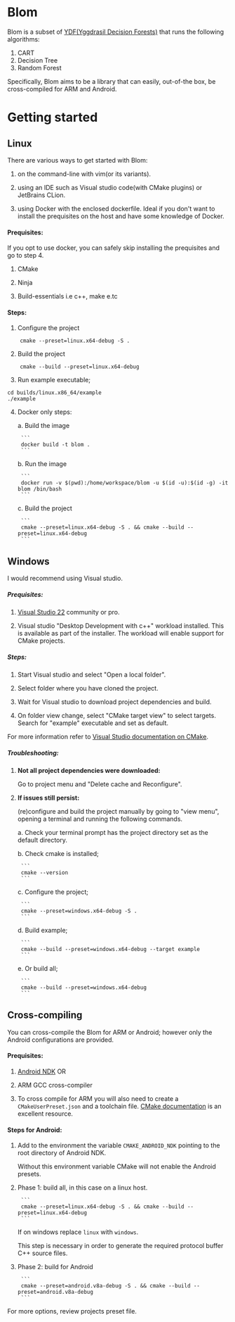 # Blom
Blom is a subset of [YDF(Yggdrasil Decision Forests)](https://github.com/google/yggdrasil-decision-forests) that runs the following algorithms:

1. CART
2. Decision Tree
3. Random Forest

Specifically, Blom aims to be a library that can easily, out-of-the box, be cross-compiled for ARM and Android.

# Getting started

## Linux

There are various ways to get started with Blom: 

1. on the command-line with vim(or its variants).

2. using an IDE such as Visual studio code(with CMake plugins) or JetBrains CLion.

3. using Docker with the enclosed dockerfile. Ideal if you don't want to install the prequisites on the host and have some knowledge of Docker.

#### Prequisites:

If you opt to use docker, you can safely skip installing the prequisites and go to step 4.

1. CMake

2. Ninja

3. Build-essentials i.e c++, make e.tc

#### Steps:

1. Configure the project

```
    cmake --preset=linux.x64-debug -S .
```

2. Build the project

```
    cmake --build --preset=linux.x64-debug
```

3. Run example executable;

```
cd builds/linux.x86_64/example
./example
```

4. Docker only steps:

   a. Build the image

        ```
        docker build -t blom .
        ```

   b. Run the image

        ```
        docker run -v $(pwd):/home/workspace/blom -u $(id -u):$(id -g) -it blom /bin/bash
        ```

   c. Build the project

        ```
        cmake --preset=linux.x64-debug -S . && cmake --build --preset=linux.x64-debug
        ```

## Windows

I would recommend using Visual studio.

##### Prequisites:

1. [Visual Studio 22](https://visualstudio.microsoft.com/downloads/) community or pro.

2. Visual studio "Desktop Development with c++" workload installed. This is available as part of the installer.
   The workload will enable support for CMake projects.

##### Steps:

1. Start Visual studio and select "Open a local folder".

2. Select folder where you have cloned the project.

3. Wait for Visual studio to download project dependencies and build.

4. On folder view change, select "CMake target view" to select targets. Search for "example" executable and set as default.

For more information refer to [Visual Studio documentation on CMake](https://learn.microsoft.com/en-us/cpp/build/cmake-projects-in-visual-studio?view=msvc-170).

##### Troubleshooting:

1. **Not all project dependencies were downloaded:**

   Go to project menu and "Delete cache and Reconfigure".
   
2. **If issues still persist:**
   
   (re)configure and build the project manually by going to "view menu", opening a terminal and running the following commands.

   a. Check your terminal prompt has the project directory set as the default directory.

   b. Check cmake is installed;

        ```
        cmake --version
        ```

   c. Configure the project;

        ```
        cmake --preset=windows.x64-debug -S .
        ```

   d. Build example;

        ```
        cmake --build --preset=windows.x64-debug --target example
        ```

   e. Or build all;

        ```
        cmake --build --preset=windows.x64-debug
        ```

## Cross-compiling

You can cross-compile the Blom for ARM or Android; however only the Android configurations are provided.

#### Prequisites:

1. [Android NDK](https://developer.android.com/ndk) OR

2. ARM GCC cross-compiler

3. To cross compile for ARM you will also need to create a `CMakeUserPreset.json` and a toolchain file.
   [CMake documentation](https://cmake.org/cmake/help/book/mastering-cmake/chapter/Cross%20Compiling%20With%20CMake.html) is an excellent resource.

#### Steps for Android:

1. Add to the environment the variable `CMAKE_ANDROID_NDK` pointing to the root directory of Android NDK.
 
    Without this environment variable CMake will not enable the Android presets.

2. Phase 1: build all, in this case on a linux host.

        ```
        cmake --preset=linux.x64-debug -S . && cmake --build --preset=linux.x64-debug
        ```

   If on windows replace `linux` with `windows`.

   This step is necessary in order to generate the required protocol buffer C++ source files.

3. Phase 2: build for Android

        ```
        cmake --preset=android.v8a-debug -S . && cmake --build --preset=android.v8a-debug
        ```

For more options, review projects preset file.


